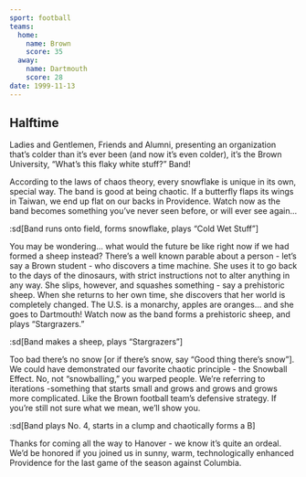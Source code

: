 ```yaml
---
sport: football
teams:
  home:
    name: Brown
    score: 35
  away:
    name: Dartmouth
    score: 28
date: 1999-11-13
---
```


## Halftime

Ladies and Gentlemen, Friends and Alumni, presenting an organization that’s colder than it’s ever been (and now it’s even colder), it’s the Brown University, “What’s this flaky white stuff?” Band!

According to the laws of chaos theory, every snowflake is unique in its own, special way. The band is good at being chaotic. If a butterfly flaps its wings in Taiwan, we end up flat on our backs in Providence. Watch now as the band becomes something you’ve never seen before, or will ever see again...

:sd[Band runs onto field, forms snowflake, plays “Cold Wet Stuff”]

You may be wondering... what would the future be like right now if we had formed a sheep instead? There’s a well known parable about a person - let’s say a Brown student - who discovers a time machine. She uses it to go back to the days of the dinosaurs, with strict instructions not to alter anything in any way. She slips, however, and squashes something - say a prehistoric sheep. When she returns to her own time, she discovers that her world is completely changed. The U.S. is a monarchy, apples are oranges... and she goes to Dartmouth! Watch now as the band forms a prehistoric sheep, and plays “Stargrazers.”

:sd[Band makes a sheep, plays “Stargrazers”]

Too bad there’s no snow [or if there’s snow, say “Good thing there’s snow”]. We could have demonstrated our favorite chaotic principle - the Snowball Effect. No, not “snowballing,” you warped people. We’re referring to iterations -something that starts small and grows and grows and grows more complicated. Like the Brown football team’s defensive strategy. If you’re still not sure what we mean, we’ll show you.

:sd[Band plays No. 4, starts in a clump and chaotically forms a B]

Thanks for coming all the way to Hanover - we know it’s quite an ordeal. We’d be honored if you joined us in sunny, warm, technologically enhanced Providence for the last game of the season against Columbia.
